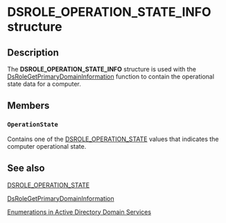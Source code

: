 # DSROLE_OPERATION_STATE_INFO structure

## Description

The **DSROLE_OPERATION_STATE_INFO** structure is used with the [DsRoleGetPrimaryDomainInformation](https://learn.microsoft.com/windows/desktop/api/dsrole/nf-dsrole-dsrolegetprimarydomaininformation) function to contain the operational state data for a computer.

## Members

### `OperationState`

Contains one of the [DSROLE_OPERATION_STATE](https://learn.microsoft.com/windows/desktop/api/dsrole/ne-dsrole-dsrole_operation_state) values that indicates the computer operational state.

## See also

[DSROLE_OPERATION_STATE](https://learn.microsoft.com/windows/desktop/api/dsrole/ne-dsrole-dsrole_operation_state)

[DsRoleGetPrimaryDomainInformation](https://learn.microsoft.com/windows/desktop/api/dsrole/nf-dsrole-dsrolegetprimarydomaininformation)

[Enumerations in Active Directory Domain Services](https://learn.microsoft.com/windows/desktop/AD/enumerations-in-active-directory-domain-services)
